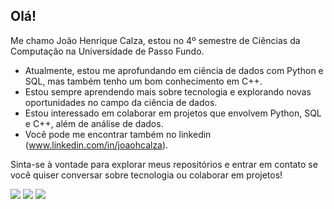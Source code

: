 ## Olá! 

Me chamo João Henrique Calza, estou no 4º semestre de Ciências da Computação na Universidade de Passo Fundo.

-  Atualmente, estou me aprofundando em ciência de dados com Python e SQL, mas também tenho um bom conhecimento em C++.
-  Estou sempre aprendendo mais sobre tecnologia e explorando novas oportunidades no campo da ciência de dados.
-  Estou interessado em colaborar em projetos que envolvem Python, SQL e C++, além de análise de dados.
-  Você pode me encontrar também no linkedin (www.linkedin.com/in/joaohcalza).

Sinta-se à vontade para explorar meus repositórios e entrar em contato se você quiser conversar sobre tecnologia ou colaborar em projetos!

<div> 
  <a href="https://www.instagram.com/joao.calza/ target="_blank"><img src="https://img.shields.io/badge/-Instagram-%23E4405F?style=for-the-badge&logo=instagram&logoColor=white" target="_blank"></a>
  <a href = "joaohenriqueclz19@gmai..com"><img src="https://img.shields.io/badge/-Gmail-%23333?style=for-the-badge&logo=gmail&logoColor=white" target="_blank"></a>
  <a href="https://www.linkedin.com/in/joaohcalza" target="_blank"><img src="https://img.shields.io/badge/-LinkedIn-%230077B5?style=for-the-badge&logo=linkedin&logoColor=white" target="_blank"></a> 
  
</div>
